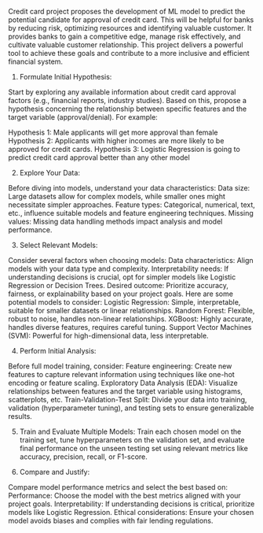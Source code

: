 Credit card project proposes the development of ML model to predict the potential candidate for approval of credit card.
This will be helpful for banks by reducing risk, optimizing resources and identifying valuable customer. It provides banks to gain a competitive edge, manage risk effectively, and cultivate valuable customer relationship. This project delivers a powerful tool to achieve these goals and contribute to a more inclusive and efficient financial system.
1. Formulate Initial Hypothesis:

Start by exploring any available information about credit card approval factors (e.g., financial reports, industry studies). Based on this, propose a hypothesis concerning the relationship between specific features and the target variable (approval/denial). For example:

Hypothesis 1: Male applicants will get more approval than female
Hypothesis 2: Applicants with higher incomes are more likely to be approved for credit cards.
Hypothesis 3: Logistic Regression is going to predict credit card approval better than any other model

2. Explore Your Data:

Before diving into models, understand your data characteristics:
Data size: Large datasets allow for complex models, while smaller ones might necessitate simpler approaches.
Feature types: Categorical, numerical, text, etc., influence suitable models and feature engineering techniques.
Missing values: Missing data handling methods impact analysis and model performance.

3. Select Relevant Models:

Consider several factors when choosing models:
Data characteristics: Align models with your data type and complexity.
Interpretability needs: If understanding decisions is crucial, opt for simpler models like Logistic Regression or Decision Trees.
Desired outcome: Prioritize accuracy, fairness, or explainability based on your project goals.
Here are some potential models to consider:
Logistic Regression: Simple, interpretable, suitable for smaller datasets or linear relationships.
Random Forest: Flexible, robust to noise, handles non-linear relationships.
XGBoost: Highly accurate, handles diverse features, requires careful tuning.
Support Vector Machines (SVM): Powerful for high-dimensional data, less interpretable.

4. Perform Initial Analysis:

Before full model training, consider:
Feature engineering: Create new features to capture relevant information using techniques like one-hot encoding or feature scaling.
Exploratory Data Analysis (EDA): Visualize relationships between features and the target variable using histograms, scatterplots, etc.
Train-Validation-Test Split: Divide your data into training, validation (hyperparameter tuning), and testing sets to ensure generalizable results.

5. Train and Evaluate Multiple Models:
Train each chosen model on the training set, tune hyperparameters on the validation set, and evaluate final performance on the unseen testing set using relevant metrics like accuracy, precision, recall, or F1-score.

6. Compare and Justify:

Compare model performance metrics and select the best based on:
Performance: Choose the model with the best metrics aligned with your project goals.
Interpretability: If understanding decisions is critical, prioritize models like Logistic Regression.
Ethical considerations: Ensure your chosen model avoids biases and complies with fair lending regulations.
